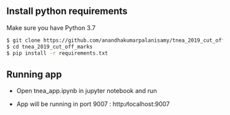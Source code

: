 ## Install python requirements

Make sure you have Python 3.7

```sh
$ git clone https://github.com/anandhakumarpalanisamy/tnea_2019_cut_off_marks.git
$ cd tnea_2019_cut_off_marks
$ pip install -r requirements.txt
```
## Running app 

- Open tnea_app.ipynb in jupyter notebook and run

- App will be running in port 9007 : http:∕∕localhost:9007
